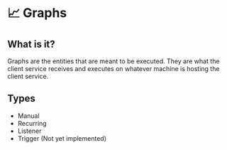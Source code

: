 # 📈 Graphs

## What is it?

Graphs are the entities that are meant to be executed. They are what the client service receives and executes on whatever machine is hosting the client service.

## Types

* Manual
* Recurring
* Listener
* Trigger \(Not yet implemented\)




